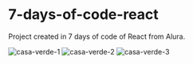 # 7-days-of-code-react
Project created in 7 days of code of React from Alura.

![casa-verde-1](https://user-images.githubusercontent.com/84883298/175762326-9670fd3b-1176-4624-b491-d50a34e00eb8.jpg)
![casa-verde-2](https://user-images.githubusercontent.com/84883298/175762331-91570d65-f636-49cb-8ac0-18e6fdd8d51d.jpg)
![casa-verde-3](https://user-images.githubusercontent.com/84883298/175762410-2eaa211a-2456-4039-9475-71ee8d51e5b3.jpg)
